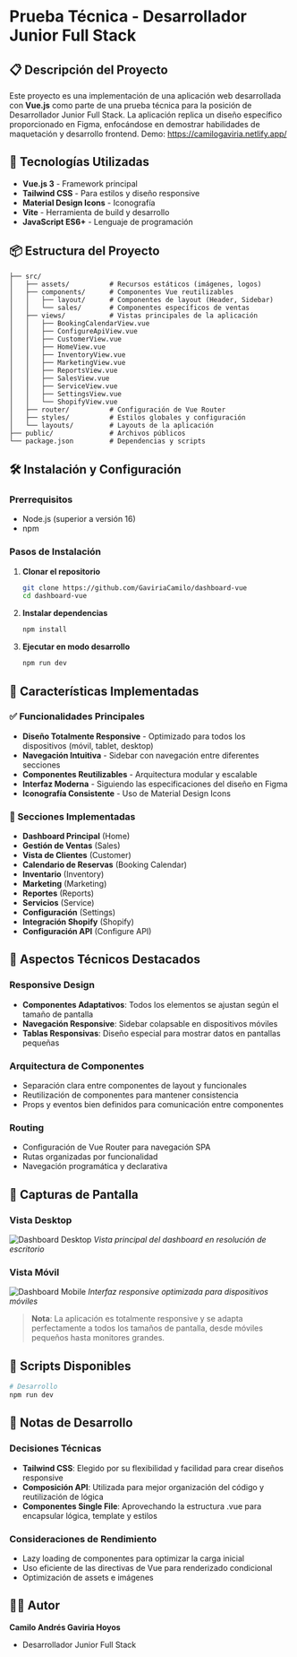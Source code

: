 # Prueba Técnica - Desarrollador Junior Full Stack

## 📋 Descripción del Proyecto

Este proyecto es una implementación de una aplicación web desarrollada con **Vue.js** como parte de una prueba técnica para la posición de Desarrollador Junior Full Stack. La aplicación replica un diseño específico proporcionado en Figma, enfocándose en demostrar habilidades de maquetación y desarrollo frontend. Demo: https://camilogaviria.netlify.app/

## 🚀 Tecnologías Utilizadas

- **Vue.js 3** - Framework principal
- **Tailwind CSS** - Para estilos y diseño responsive
- **Material Design Icons** - Iconografía
- **Vite** - Herramienta de build y desarrollo
- **JavaScript ES6+** - Lenguaje de programación

## 📦 Estructura del Proyecto

```
├── src/
│   ├── assets/          # Recursos estáticos (imágenes, logos)
│   ├── components/      # Componentes Vue reutilizables
│   │   ├── layout/      # Componentes de layout (Header, Sidebar)
│   │   └── sales/       # Componentes específicos de ventas
│   ├── views/           # Vistas principales de la aplicación
│   │   ├── BookingCalendarView.vue
│   │   ├── ConfigureApiView.vue
│   │   ├── CustomerView.vue
│   │   ├── HomeView.vue
│   │   ├── InventoryView.vue
│   │   ├── MarketingView.vue
│   │   ├── ReportsView.vue
│   │   ├── SalesView.vue
│   │   ├── ServiceView.vue
│   │   ├── SettingsView.vue
│   │   └── ShopifyView.vue
│   ├── router/          # Configuración de Vue Router
│   ├── styles/          # Estilos globales y configuración
│   └── layouts/         # Layouts de la aplicación
├── public/              # Archivos públicos
└── package.json         # Dependencias y scripts
```

## 🛠️ Instalación y Configuración

### Prerrequisitos

- Node.js (superior a versión 16)
- npm

### Pasos de Instalación

1. **Clonar el repositorio**
   ```bash
   git clone https://github.com/GaviriaCamilo/dashboard-vue
   cd dashboard-vue
   ```

2. **Instalar dependencias**
   ```bash
   npm install
   ```

3. **Ejecutar en modo desarrollo**
   ```bash
   npm run dev
   ```

## 🎨 Características Implementadas

### ✅ Funcionalidades Principales

- **Diseño Totalmente Responsive** - Optimizado para todos los dispositivos (móvil, tablet, desktop)
- **Navegación Intuitiva** - Sidebar con navegación entre diferentes secciones
- **Componentes Reutilizables** - Arquitectura modular y escalable
- **Interfaz Moderna** - Siguiendo las especificaciones del diseño en Figma
- **Iconografía Consistente** - Uso de Material Design Icons

### 📱 Secciones Implementadas

- **Dashboard Principal** (Home)
- **Gestión de Ventas** (Sales)
- **Vista de Clientes** (Customer)
- **Calendario de Reservas** (Booking Calendar)
- **Inventario** (Inventory)
- **Marketing** (Marketing)
- **Reportes** (Reports)
- **Servicios** (Service)
- **Configuración** (Settings)
- **Integración Shopify** (Shopify)
- **Configuración API** (Configure API)

## 🎯 Aspectos Técnicos Destacados

### Responsive Design
- **Componentes Adaptativos**: Todos los elementos se ajustan según el tamaño de pantalla
- **Navegación Responsive**: Sidebar colapsable en dispositivos móviles
- **Tablas Responsivas**: Diseño especial para mostrar datos en pantallas pequeñas

### Arquitectura de Componentes
- Separación clara entre componentes de layout y funcionales
- Reutilización de componentes para mantener consistencia
- Props y eventos bien definidos para comunicación entre componentes

### Routing
- Configuración de Vue Router para navegación SPA
- Rutas organizadas por funcionalidad
- Navegación programática y declarativa

## 📸 Capturas de Pantalla

### Vista Desktop
![Dashboard Desktop](/src/assets/screenshots/imgdesktop.png)
*Vista principal del dashboard en resolución de escritorio*

### Vista Móvil
![Dashboard Mobile](/src/assets/screenshots/mobile.png)
*Interfaz responsive optimizada para dispositivos móviles*

> **Nota**: La aplicación es totalmente responsive y se adapta perfectamente a todos los tamaños de pantalla, desde móviles pequeños hasta monitores grandes.

## 🔧 Scripts Disponibles

```bash
# Desarrollo
npm run dev
```

## 📝 Notas de Desarrollo

### Decisiones Técnicas

- **Tailwind CSS**: Elegido por su flexibilidad y facilidad para crear diseños responsive
- **Composición API**: Utilizada para mejor organización del código y reutilización de lógica
- **Componentes Single File**: Aprovechando la estructura .vue para encapsular lógica, template y estilos

### Consideraciones de Rendimiento

- Lazy loading de componentes para optimizar la carga inicial
- Uso eficiente de las directivas de Vue para renderizado condicional
- Optimización de assets e imágenes


## 👨‍💻 Autor

**Camilo Andrés Gaviria Hoyos**
- Desarrollador Junior Full Stack